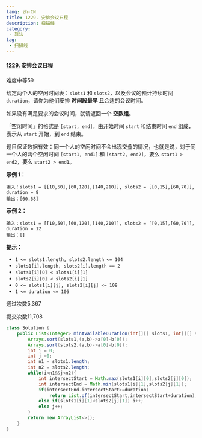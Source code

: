 ```yaml
---
lang: zh-CN
title: 1229. 安排会议日程
description: 扫描线
category: 
 - 算法
tag:
 - 扫描线
---
```


#### [1229. 安排会议日程](https://leetcode.cn/problems/meeting-scheduler/)

难度中等59

给定两个人的空闲时间表：`slots1` 和 `slots2`，以及会议的预计持续时间 `duration`，请你为他们安排 **时间段最早 且**合适的会议时间。

如果没有满足要求的会议时间，就请返回一个 **空数组**。

「空闲时间」的格式是 `[start, end]`，由开始时间 `start` 和结束时间 `end` 组成，表示从 `start` 开始，到 `end` 结束。 

题目保证数据有效：同一个人的空闲时间不会出现交叠的情况，也就是说，对于同一个人的两个空闲时间 `[start1, end1]` 和 `[start2, end2]`，要么 `start1 > end2`，要么 `start2 > end1`。

 

**示例 1：**

```
输入：slots1 = [[10,50],[60,120],[140,210]], slots2 = [[0,15],[60,70]], duration = 8
输出：[60,68]
```

**示例 2：**

```
输入：slots1 = [[10,50],[60,120],[140,210]], slots2 = [[0,15],[60,70]], duration = 12
输出：[]
```

 

**提示：**

- `1 <= slots1.length, slots2.length <= 104`
- `slots1[i].length, slots2[i].length == 2`
- `slots1[i][0] < slots1[i][1]`
- `slots2[i][0] < slots2[i][1]`
- `0 <= slots1[i][j], slots2[i][j] <= 109`
- `1 <= duration <= 106`

通过次数5,367

提交次数11,708

```java
class Solution {
    public List<Integer> minAvailableDuration(int[][] slots1, int[][] slots2, int duration) {
        Arrays.sort(slots1,(a,b)->a[0]-b[0]);
        Arrays.sort(slots2,(a,b)->a[0]-b[0]);
        int i = 0;
        int j =0;
        int n1 = slots1.length;
        int n2 = slots2.length;
        while(i<n1&&j<n2){
            int intersectStart = Math.max(slots1[i][0],slots2[j][0]);
            int intersectEnd = Math.min(slots1[i][1],slots2[j][1]);
            if(intersectEnd-intersectStart>=duration)
                return List.of(intersectStart,intersectStart+duration);
            else if(slots1[i][1]<slots2[j][1]) i++;
            else j++;
        }
        return new ArrayList<>();
    }
}
```

